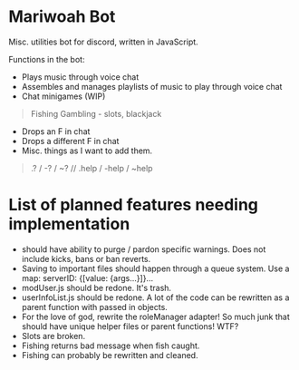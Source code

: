 # Mariwoah Bot

Misc. utilities bot for discord, written in JavaScript.

Functions in the bot:

* Plays music through voice chat
* Assembles and manages playlists of music to play through voice chat
* Chat minigames (WIP)

> Fishing
> Gambling - slots, blackjack

* Drops an F in chat
* Drops a different F in chat
* Misc. things as I want to add them.

> .? / -? / ~? // .help / -help / ~help

# List of planned features needing implementation

* should have ability to purge / pardon specific warnings. Does not include kicks, bans or ban reverts.
* Saving to important files should happen through a queue system. Use a map: serverID: {[value: {args...}]}...
* modUser.js should be redone. It's trash.
* userInfoList.js should be redone. A lot of the code can be rewritten as a parent function with passed in objects.
* For the love of god, rewrite the roleManager adapter! So much junk that should have unique helper files or parent functions! WTF?
* Slots are broken.
* Fishing returns bad message when fish caught.
* Fishing can probably be rewritten and cleaned.